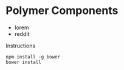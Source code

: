 Polymer Components
==================

* lorem
* reddit

Instructions

    npm install -g bower
    bower install
